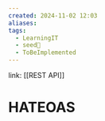 ```yaml
---
created: 2024-11-02 12:03
aliases: 
tags:
  - LearningIT
  - seed🌱
  - ToBeImplemented
---
```


link: [[REST API]]

# HATEOAS
